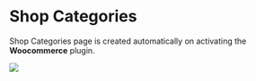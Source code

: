 # Shop Categories

Shop Categories page is created automatically on activating the **Woocommerce** plugin.

![](http://transvelo.github.io/docs/unicase/images/page-shop-categories.png)

